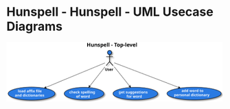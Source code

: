 # Hunspell - Hunspell - UML Usecase Diagrams
[![](top-level-usecase-diagram.svg?raw=true)](https://raw.githubusercontent.com/hunspell/misc-hunspell/master/uml/usecase-diagrams/top-level-usecase-diagram.svg)
